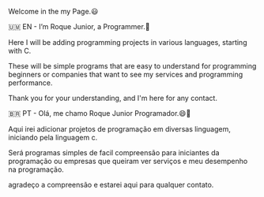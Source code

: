 Welcome in the my Page.😃 


🇺🇲 EN -  I’m Roque Junior, a Programmer.🔧

Here I will be adding programming projects in various languages, starting with C.

These will be simple programs that are easy to understand for programming beginners or companies that want to see my services and programming performance.

Thank you for your understanding, and I'm here for any contact.


🇧🇷 PT - Olá, me chamo Roque Junior Programador.😄🔧

Aqui irei adicionar projetos de programação em diversas linguagem, iniciando pela linguagem c.

Será programas simples de facil compreensão para iniciantes da programação ou empresas que queiram ver serviços e meu desempenho na programação.

agradeço a compreensão e estarei aqui para qualquer contato.
